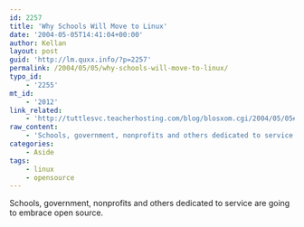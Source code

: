 ```yaml
---
id: 2257
title: 'Why Schools Will Move to Linux'
date: '2004-05-05T14:41:04+00:00'
author: Kellan
layout: post
guid: 'http://lm.quxx.info/?p=2257'
permalink: /2004/05/05/why-schools-will-move-to-linux/
typo_id:
    - '2255'
mt_id:
    - '2012'
link_related:
    - 'http://tuttlesvc.teacherhosting.com/blog/blosxom.cgi/2004/05/05#Longhorn'
raw_content:
    - 'Schools, government, nonprofits and others dedicated to service are going to embrace open source.'
categories:
    - Aside
tags:
    - linux
    - opensource
---
```


Schools, government, nonprofits and others dedicated to service are going to embrace open source.